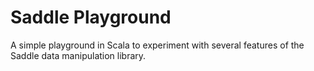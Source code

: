 # Saddle Playground

A simple playground in Scala to experiment with several features of the Saddle data manipulation library.